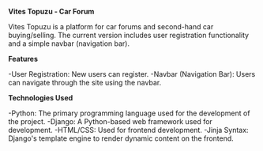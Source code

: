 **Vites Topuzu - Car Forum**

Vites Topuzu is a platform for car forums and second-hand car buying/selling. The current version includes user registration functionality and a simple navbar (navigation bar).



**Features**


-User Registration: New users can register.
-Navbar (Navigation Bar): Users can navigate through the site using the navbar.



**Technologies Used**    


-Python: The primary programming language used for the development of the project.
-Django: A Python-based web framework used for development.
-HTML/CSS: Used for frontend development.
-Jinja Syntax: Django's template engine to render dynamic content on the frontend.
